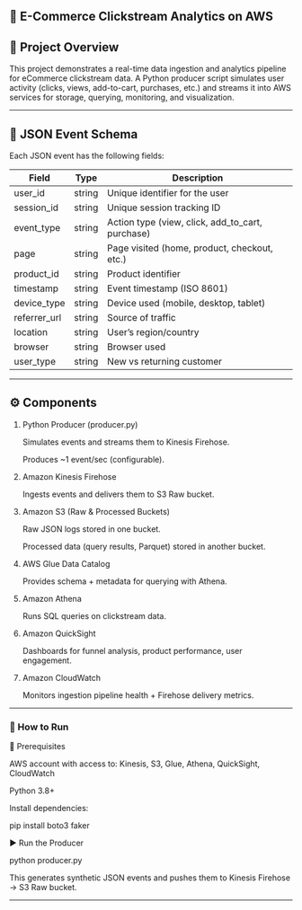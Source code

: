 ## 🛒 E-Commerce Clickstream Analytics on AWS

## 📌 Project Overview

This project demonstrates a real-time data ingestion and analytics pipeline for eCommerce clickstream data.
A Python producer script simulates user activity (clicks, views, add-to-cart, purchases, etc.) and streams it into AWS services for storage, querying, monitoring, and visualization.

---
## 📑 JSON Event Schema

Each JSON event has the following fields:

| Field       | Type   | Description                                  |
|-------------|--------|----------------------------------------------|
| user_id     | string | Unique identifier for the user               |
| session_id  | string | Unique session tracking ID                   |
| event_type  | string | Action type (view, click, add_to_cart, purchase) |
| page        | string | Page visited (home, product, checkout, etc.) |
| product_id  | string | Product identifier                           |
| timestamp   | string | Event timestamp (ISO 8601)                   |
| device_type | string | Device used (mobile, desktop, tablet)        |
| referrer_url| string | Source of traffic                            |
| location    | string | User’s region/country                        |
| browser     | string | Browser used                                 |
| user_type   | string | New vs returning customer                    |

---
## ⚙️ Components

1. Python Producer (producer.py)

   Simulates events and streams them to Kinesis Firehose.

   Produces ~1 event/sec (configurable).

2. Amazon Kinesis Firehose

   Ingests events and delivers them to S3 Raw bucket.

3. Amazon S3 (Raw & Processed Buckets)

   Raw JSON logs stored in one bucket.

   Processed data (query results, Parquet) stored in another bucket.

4. AWS Glue Data Catalog
 
   Provides schema + metadata for querying with Athena.

5. Amazon Athena

   Runs SQL queries on clickstream data.

6. Amazon QuickSight

   Dashboards for funnel analysis, product performance, user engagement.

7. Amazon CloudWatch

   Monitors ingestion pipeline health + Firehose delivery metrics.

---

### 🚀 How to Run

🔑 Prerequisites

AWS account with access to: Kinesis, S3, Glue, Athena, QuickSight, CloudWatch

Python 3.8+

Install dependencies:

pip install boto3 faker

▶️ Run the Producer

python producer.py

This generates synthetic JSON events and pushes them to Kinesis Firehose → S3 Raw bucket.

---
